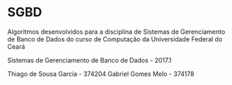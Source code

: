 # SGBD
Algoritmos desenvolvidos para a disciplina de Sistemas de Gerenciamento de Banco de Dados do curso de Computação da Universidade Federal do Ceará

Sistemas de Gerenciamento de Banco de Dados - 2017.1

Thiago de Sousa Garcia - 374204
Gabriel Gomes Melo - 374178
